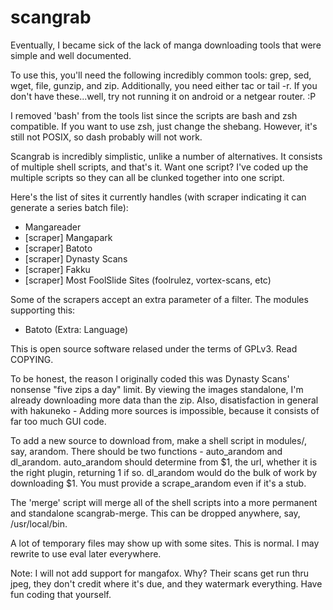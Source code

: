 scangrab
=====

Eventually, I became sick of the lack of manga downloading tools that were simple and well documented.

To use this, you'll need the following incredibly common tools: grep, sed, wget, file, gunzip, and zip. Additionally, you need either tac or tail -r. If you don't have these...well, try not running it on android or a netgear router. :P

I removed 'bash' from the tools list since the scripts are bash and zsh compatible. If you want to use zsh, just change the shebang. However, it's still not POSIX, so dash probably will not work.

Scangrab is incredibly simplistic, unlike a number of alternatives. It consists of multiple shell scripts, and that's it. Want one script? I've coded up the multiple scripts so they can all be clunked together into one script.

Here's the list of sites it currently handles (with scraper indicating it can generate a series batch file):
 * Mangareader
 * [scraper] Mangapark
 * [scraper] Batoto
 * [scraper] Dynasty Scans
 * [scraper] Fakku
 * [scraper] Most FoolSlide Sites (foolrulez, vortex-scans, etc)

Some of the scrapers accept an extra parameter of a filter. The modules supporting this:
 * Batoto (Extra: Language)

This is open source software relased under the terms of GPLv3. Read COPYING.

To be honest, the reason I originally coded this was Dynasty Scans' nonsense "five zips a day" limit. By viewing the images standalone, I'm already downloading more data than the zip. Also, disatisfaction in general with hakuneko - Adding more sources is impossible, because it consists of far too much GUI code.

To add a new source to download from, make a shell script in modules/, say, arandom. There should be two functions - auto_arandom and dl_arandom. auto_arandom should determine from $1, the url, whether it is the right plugin, returning 1 if so. dl_arandom would do the bulk of work by downloading $1. You must provide a scrape_arandom even if it's a stub.

The 'merge' script will merge all of the shell scripts into a more permanent and standalone scangrab-merge. This can be dropped anywhere, say, /usr/local/bin.

A lot of temporary files may show up with some sites. This is normal. I may rewrite to use eval later everywhere.

Note: I will not add support for mangafox. Why? Their scans get run thru jpeg, they don't credit where it's due, and they watermark everything. Have fun coding that yourself.
